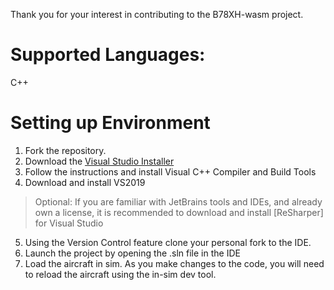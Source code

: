 Thank you for your interest in contributing to the B78XH-wasm project. 

# Supported Languages:
C++ 

# Setting up Environment
1. Fork the repository.
2. Download the [Visual Studio Installer](https://docs.microsoft.com/en-us/visualstudio/install/install-visual-studio?view=vs-2022)
3. Follow the instructions and install Visual C++ Compiler and Build Tools
4. Download and install VS2019

> Optional: If you are familiar with JetBrains tools and IDEs, and already own a license, it is recommended to download 
> and install [ReSharper] for Visual Studio

5. Using the Version Control feature clone your personal fork to the IDE. 
6. Launch the project by opening the .sln file in the IDE
7. Load the aircraft in sim. As you make changes to the code, you will need to reload the aircraft using the in-sim dev tool. 



